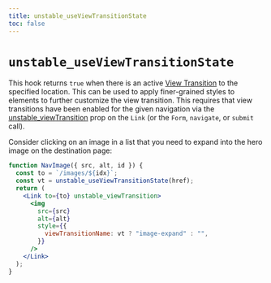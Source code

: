 ```yaml
---
title: unstable_useViewTransitionState
toc: false
---
```


# `unstable_useViewTransitionState`

This hook returns `true` when there is an active [View Transition][view-transitions] to the specified location. This can be used to apply finer-grained styles to elements to further customize the view transition. This requires that view transitions have been enabled for the given navigation via the [unstable_viewTransition][link-view-transition] prop on the `Link` (or the `Form`, `navigate`, or `submit` call).

Consider clicking on an image in a list that you need to expand into the hero image on the destination page:

```jsx
function NavImage({ src, alt, id }) {
  const to = `/images/${idx}`;
  const vt = unstable_useViewTransitionState(href);
  return (
    <Link to={to} unstable_viewTransition>
      <img
        src={src}
        alt={alt}
        style={{
          viewTransitionName: vt ? "image-expand" : "",
        }}
      />
    </Link>
  );
}
```

[link-view-transition]: ../components/link#unstable_viewtransition
[view-transitions]: https://developer.mozilla.org/en-US/docs/Web/API/View_Transitions_API
